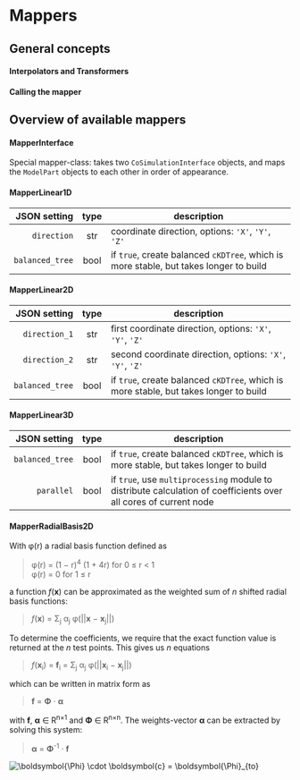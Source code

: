 # Mappers



## General concepts


#### Interpolators and Transformers

#### Calling the mapper


## Overview of available mappers

#### MapperInterface

Special mapper-class: takes two `CoSimulationInterface` objects, 
and maps the `ModelPart` objects to each other in order of appearance. 


#### MapperLinear1D

JSON setting|type|description
------:|:----:|-----------
`direction`|str|coordinate direction, options: `'X'`, `'Y'`, `'Z'`
`balanced_tree`|bool|if `true`, create balanced `cKDTree`, which is more stable, but takes longer to build


#### MapperLinear2D

JSON setting|type|description
------:|:----:|-----------
`direction_1`|str|first coordinate direction, options: `'X'`, `'Y'`, `'Z'`
`direction_2`|str|second coordinate direction, options: `'X'`, `'Y'`, `'Z'`
`balanced_tree`|bool|if `true`, create balanced `cKDTree`, which is more stable, but takes longer to build

#### MapperLinear3D

JSON setting|type|description
------:|:----:|-----------
`balanced_tree`|bool|if `true`, create balanced `cKDTree`, which is more stable, but takes longer to build
`parallel`|bool|if `true`, use `multiprocessing` module to distribute calculation of coefficients over all cores of current node


#### MapperRadialBasis2D

With φ(r) a radial basis function defined as  

> φ(r) = (1 − r)<sup>4</sup> (1 + 4r) for 0 ≤ r < 1  
> φ(r) = 0 for 1 ≤ r

a function _f_(**x**) can be approximated as the weighted sum of _n_ shifted radial basis functions:

> _f_(**x**) = Σ<sub>j</sub> α<sub>j</sub> φ(||**x** − **x**<sub>j</sub>||)

To determine the coefficients, we require that the exact function value is returned at the _n_ test points.
This gives us _n_ equations

> _f_(**x**<sub>i</sub>) = **f**<sub>i</sub> 
= Σ<sub>j</sub> α<sub>j</sub> φ(||**x**<sub>i</sub> − **x**<sub>j</sub>||)

which can be written in matrix form as

> **f** = **Φ** · **α**

with **f**, **α** ∈ R<sup>n×1</sup> and **Φ** ∈ R<sup>n×n</sup>. 
The weights-vector **α** can be extracted by solving this system:

> **α** =  **Φ**<sup>-1</sup> · **f**





![\boldsymbol{\Phi} \cdot \boldsymbol{c} = \boldsymbol{\Phi}_{to}](https://render.githubusercontent.com/render/math?math=%5Cboldsymbol%7B%5CPhi%7D%20%5Ccdot%20%5Cboldsymbol%7Bc%7D%20%3D%20%5Cboldsymbol%7B%5CPhi%7D_%7Bto%7D)



[//]: # (MarkDown cheat sheet: https://github.com/adam-p/markdown-here/wiki/Markdown-Cheatsheet#tables)

[//]: # (generate LaTeX eqns: https://alexanderrodin.com/github-latex-markdown/)

[//]: # (HTML math symbols: http://www.unics.uni-hannover.de/nhtcapri/mathematics.html)
[//]: # (more: http://www.alanflavell.org.uk/unicode/unidata22.html)

[//]: # (Greek lower: αβγδεζηϑθικλμνξοπρστυφϕχψω)
[//]: # (Greek upper: ΑΒΓΔΕΖΗΘΙΚΛΜΝΞΟΠΡΣΤΥΦΧΨΩ)
[//]: # (super, sub: <sup></sup>, <sub></sub> )
[//]: # (operators: + - − · / × √ ∘ ∗)
[//]: # (other: ∂ Δ	∑ ≤ ≥ ∈ )